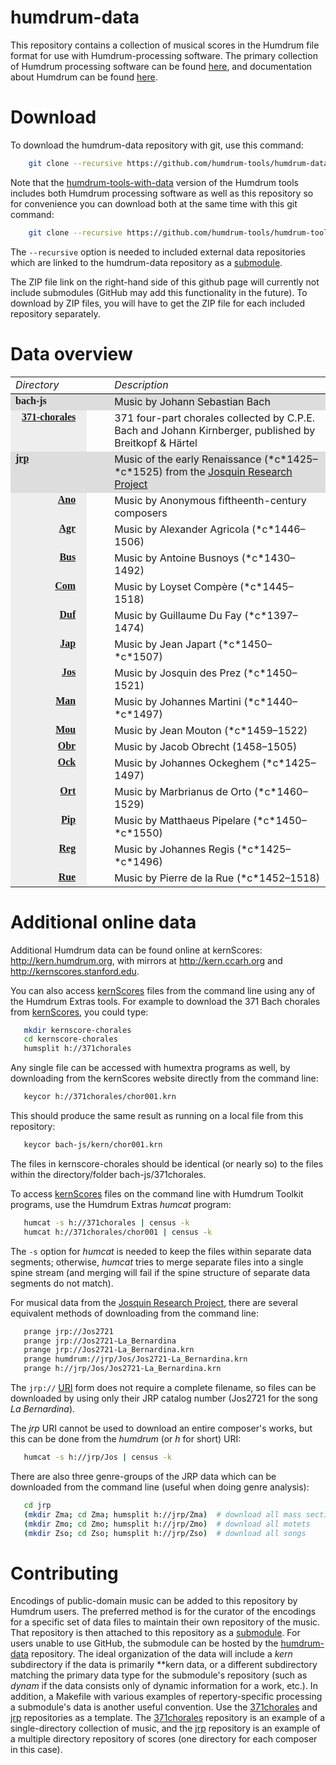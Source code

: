 humdrum-data
============

This repository contains a collection of musical scores in the
Humdrum file format for use with Humdrum-processing software.  The
primary collection of Humdrum processing software can be found
[here](https://github.com/humdrum-tools), and documentation about
Humdrum can be found [here](http://www.humdrum.org).


Download
========

To download the humdrum-data repository with git, use this command:

```bash
    git clone --recursive https://github.com/humdrum-tools/humdrum-data
```

Note that the [humdrum-tools-with-data](https://github.com/humdrum-tools/humdrum-tools-with-data)
version of the Humdrum tools includes both Humdrum processing
software as well as this repository so for convenience you can download both at
the same time with this git command:

```bash
    git clone --recursive https://github.com/humdrum-tools/humdrum-tools-with-data
```

The ```--recursive``` option is needed to included external data 
repositories which are linked to the humdrum-data repository 
as a [submodule](http://git-scm.com/book/en/Git-Tools-Submodules).

The ZIP file link on the right-hand side of this github page will currently
not include submodules (GitHub may add this functionality in the future).
To download by ZIP files, you will have to get the ZIP file for each included
repository separately.


Data overview
=============

<table cellpadding="0" cellspacing="0">
<tr valign="top" style="border-bottom:1px solid black"><td><em>Directory</em></td><td></td><td><em>Description</em></td></tr>

<tr valign="top" style="background-color:#dddddd">
<td><span style="font-weight:bold; font-family:Arial Rounded MT Bold">bach-js</span></td>
<td width="20">&nbsp;</td>
<td>Music by Johann Sebastian Bach</td>
</tr>
 
<tr valign="top">
<td align="right" style="background-color:#eeeeee"><span style="white-space:nowrap; padding-left:10px; margin-right:10px; font-weight:bold; font-family:Arial Rounded MT Bold"><a href="https://github.com/craigsapp/bach-371-chorales">371-chorales</a></span></td>
<td width="20">&nbsp;</td>
<td>371 four-part chorales collected by C.P.E. Bach and Johann Kirnberger, published by Breitkopf & H&auml;rtel</td>
</tr>

<tr valign="top" style="background-color:#dddddd">
<td><span style="font-weight:bold; font-family:Arial Rounded MT Bold"><a href=https://github.com/josquin-research-project/jrp-scores>jrp</a></td>
<td width="20">&nbsp;</td>
<td>Music of the early Renaissance (*c*1425&ndash;*c*1525) from the <a href=http://josquin.stanford.edu>Josquin Research Project</a></td>
</tr>

<tr valign="top">
<td align="right" style="background-color:#eeeeee"><span style="margin-right:10px; font-weight:bold; font-family:Arial Rounded MT Bold"><a href=https://github.com/josquin-research-project/Ano>Ano</a></td>
<td width="20">&nbsp;</td>
<td>Music by Anonymous fiftheenth-century composers</td>
</tr>

<tr valign="top">
<td align="right" style="background-color:#eeeeee"><span style="margin-right:10px; font-weight:bold; font-family:Arial Rounded MT Bold"><a href=https://github.com/josquin-research-project/Agr>Agr</a></td>
<td width="20">&nbsp;</td>
<td>Music by Alexander Agricola (*c*1446&ndash;1506)</td>
</tr>

<tr valign="top">
<td align="right" style="background-color:#eeeeee"><span style="margin-right:10px; font-weight:bold; font-family:Arial Rounded MT Bold"><a href=https://github.com/josquin-research-project/Bus>Bus</a></td>
<td width="20">&nbsp;</td>
<td>Music by Antoine Busnoys (*c*1430&ndash;1492)</td>
</tr>

<tr valign="top">
<td align="right" style="background-color:#eeeeee"><span style="margin-right:10px; font-weight:bold; font-family:Arial Rounded MT Bold"><a href=https://github.com/josquin-research-project/Com>Com</a></td>
<td width="20">&nbsp;</td>
<td>Music by Loyset Comp&egrave;re (*c*1445&ndash;1518)</td>
</tr>

<tr valign="top">
<td align="right" style="background-color:#eeeeee"><span style="margin-right:10px; font-weight:bold; font-family:Arial Rounded MT Bold"><a href=https://github.com/josquin-research-project/Duf>Duf</a></td>
<td width="20">&nbsp;</td>
<td>Music by Guillaume Du Fay (*c*1397&ndash;1474)</td>
</tr>

<tr valign="top">
<td align="right" style="background-color:#eeeeee"><span style="margin-right:10px; font-weight:bold; font-family:Arial Rounded MT Bold"><a href=https://github.com/josquin-research-project/Jap>Jap</a></td>
<td width="20">&nbsp;</td>
<td>Music by Jean Japart (*c*1450&ndash;*c*1507)</td>
</tr>

<tr valign="top">
<td align="right" style="background-color:#eeeeee"><span style="margin-right:10px; font-weight:bold; font-family:Arial Rounded MT Bold"><a href=https://github.com/josquin-research-project/Jos>Jos</a></td>
<td width="20">&nbsp;</td>
<td>Music by Josquin des Prez (*c*1450&ndash;1521)</td>
</tr>

<tr valign="top">
<td align="right" style="background-color:#eeeeee"><span style="margin-right:10px; font-weight:bold; font-family:Arial Rounded MT Bold"><a href=https://github.com/josquin-research-project/Mar>Man</a></td>
<td width="20">&nbsp;</td>
<td>Music by Johannes Martini (*c*1440&ndash;*c*1497)</td>
</tr>

<tr valign="top">
<td align="right" style="background-color:#eeeeee"><span style="margin-right:10px; font-weight:bold; font-family:Arial Rounded MT Bold"><a href=https://github.com/josquin-research-project/Mou>Mou</a></td>
<td width="20">&nbsp;</td>
<td>Music by Jean Mouton (*c*1459&ndash;1522)</td>
</tr>

<tr valign="top">
<td align="right" style="background-color:#eeeeee"><span style="margin-right:10px; font-weight:bold; font-family:Arial Rounded MT Bold"><a href=https://github.com/josquin-research-project/Obr>Obr</a></td>
<td width="20">&nbsp;</td>
<td>Music by Jacob Obrecht (1458&ndash;1505)</td>
</tr>

<tr valign="top">
<td align="right" style="background-color:#eeeeee"><span style="margin-right:10px; font-weight:bold; font-family:Arial Rounded MT Bold"><a href=https://github.com/josquin-research-project/Ock>Ock</a></td>
<td width="20">&nbsp;</td>
<td>Music by Johannes Ockeghem (*c*1425&ndash;1497)</td>
</tr>

<tr valign="top">
<td align="right" style="background-color:#eeeeee"><span style="margin-right:10px; font-weight:bold; font-family:Arial Rounded MT Bold"><a href=https://github.com/josquin-research-project/Ort>Ort</a></td>
<td width="20">&nbsp;</td>
<td>Music by Marbrianus de Orto (*c*1460&ndash;1529)</td>
</tr>

<tr valign="top">
<td align="right" style="background-color:#eeeeee"><span style="margin-right:10px; font-weight:bold; font-family:Arial Rounded MT Bold"><a href=https://github.com/josquin-research-project/Pip>Pip</a></td>
<td width="20">&nbsp;</td>
<td>Music by Matthaeus Pipelare (*c*1450&ndash;*c*1550)</td>
</tr>

<tr valign="top">
<td align="right" style="background-color:#eeeeee"><span style="margin-right:10px; font-weight:bold; font-family:Arial Rounded MT Bold"><a href=https://github.com/josquin-research-project/Reg>Reg</a></td>
<td width="20">&nbsp;</td>
<td>Music by Johannes Regis (*c*1425&ndash;*c*1496)</td>
</tr>

<tr valign="top">
<td align="right" style="background-color:#eeeeee"><span style="margin-right:10px; font-weight:bold; font-family:Arial Rounded MT Bold"><a href=https://github.com/josquin-research-project/Rue>Rue</a></td>
<td width="20">&nbsp;</td>
<td>Music by Pierre de la Rue (*c*1452&ndash;1518)</td>
</tr>

</table>


Additional online data
======================

Additional Humdrum data can be found online at kernScores: http://kern.humdrum.org, with mirrors at http://kern.ccarh.org and http://kernscores.stanford.edu.

You can also access [kernScores](http://kern.humdrum.org) files from the command line using any of the Humdrum Extras tools.  For example to download the 371 Bach chorales from [kernScores](http://kern.humdrum.org), you could type:

```bash
   mkdir kernscore-chorales
   cd kernscore-chorales
   humsplit h://371chorales
```

Any single file can be accessed with humextra programs as well, by downloading
from the kernScores website directly from the command line:

```bash
   keycor h://371chorales/chor001.krn
```

This should produce the same result as running on a local file from this repository:
 

```bash
   keycor bach-js/kern/chor001.krn
```

The files in kernscore-chorales should be identical (or nearly so) to the files within the directory/folder bach-js/371chorales.

To access [kernScores](http://kern.humdrum.org) files on the command line with Humdrum Toolkit programs, use the Humdrum Extras *humcat* program: 

```bash
   humcat -s h://371chorales | census -k
   humcat h://371chorales/chor001 | census -k
```

The ```-s``` option for *humcat* is needed to keep the files within
separate data segments; otherwise, *humcat* tries to merge separate
files into a single spine stream (and merging will fail if the
spine structure of separate data segments do not match).

For musical data from the [Josquin Research Project](http://josquin.stanford.edu), there are several equivalent methods of downloading from the command line:

```bash
   prange jrp://Jos2721
   prange jrp://Jos2721-La_Bernardina
   prange jrp://Jos2721-La_Bernardina.krn
   prange humdrum://jrp/Jos/Jos2721-La_Bernardina.krn
   prange h://jrp/Jos/Jos2721-La_Bernardina.krn
```

The ```jrp://``` [URI](http://en.wikipedia.org/wiki/URI) form does not
require a complete filename, so files can be downloaded by using only their
JRP catalog number (Jos2721 for the song *La Bernardina*).

The *jrp* URI cannot be used to download an entire composer's works, but this
can be done from the *humdrum* (or *h* for short) URI:

```bash
   humcat -s h://jrp/Jos | census -k
```

There are also three genre-groups of the JRP data which can be downloaded
from the command line (useful when doing genre analysis):

```bash
   cd jrp
   (mkdir Zma; cd Zma; humsplit h://jrp/Zma)  # download all mass sections
   (mkdir Zmo; cd Zmo; humsplit h://jrp/Zmo)  # download all motets
   (mkdir Zso; cd Zso; humsplit h://jrp/Zso)  # download all songs
```


Contributing
============

Encodings of public-domain music can be added to this repository
by Humdrum users.  The preferred method is for the curator of the
encodings for a specific set of data files to maintain their own
repository of the music.  That repository is then attached to this
repository as a
[submodule](http://git-scm.com/book/en/Git-Tools-Submodules).  For
users unable to use GitHub, the submodule can be hosted by the
[humdrum-data](httsp://github.com/humdrum-tools/humdrum-data)
repository.  The ideal organization of the data will include a
*kern* subdirectory if the data is primarily \*\*kern data, or a
different subdirectory matching the primary data type for the
submodule's repository (such as *dynam* if the data consists only
of dynamic information for a work, etc.).  In addition, a Makefile
with various examples of repertory-specific processing a submodule's
data is another useful convention.  Use the
[371chorales](https://github.com/craigsapp/bach-371-chorales) and
[jrp](https://github.com/josquin-research-project/jrp-scores)
repositories as a template.  The
[371chorales](https://github.com/craigsapp/bach-371-chorales)
repository is an example of a single-directory collection of music,
and the [jrp](https://github.com/josquin-research-project/jrp-scores)
repository is an example of a multiple directory repository of
scores (one directory for each composer in this case).





